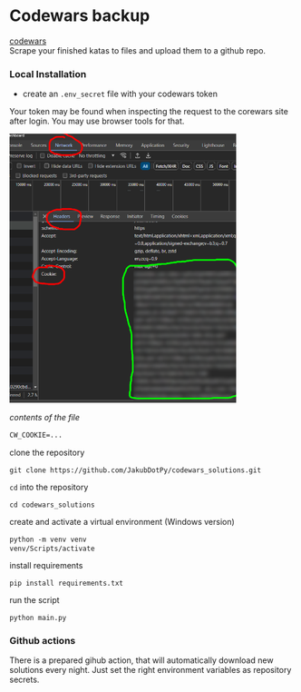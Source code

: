 # Codewars backup

[codewars](http://codewars.com)  
Scrape your finished katas to files and upload them to a github repo.

### Local Installation

- create an `.env_secret` file with your codewars token

Your token may be found when inspecting the request to the corewars site after login.
You may use browser tools for that.

<img src="imgs/img.png" alt="drawing" width="400"/>

_contents of the file_

```txt
CW_COOKIE=...
```

clone the repository

```shell
git clone https://github.com/JakubDotPy/codewars_solutions.git 
```

`cd` into the repository

```shell
cd codewars_solutions
```

create and activate a virtual environment (Windows version)

```shell
python -m venv venv
venv/Scripts/activate
```

install requirements

```shell
pip install requirements.txt
```

run the script

```shell
python main.py
```

### Github actions

There is a prepared gihub action, that will automatically download new solutions every night.
Just set the right environment variables as repository secrets.

